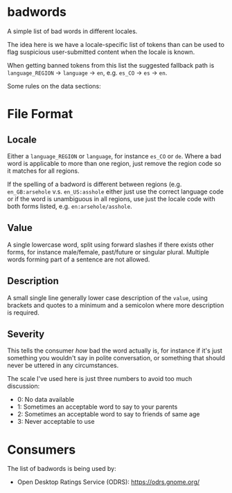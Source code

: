 badwords
========

A simple list of bad words in different locales.

The idea here is we have a locale-specific list of tokens than can be used to
flag suspicious user-submitted content when the locale is known.

When getting banned tokens from this list the suggested fallback path is
`language_REGION` -> `language` -> `en`, e.g. `es_CO` -> `es` -> `en`.

Some rules on the data sections:

File Format
===========

Locale
------

Either a `language_REGION` or `language`, for instance `es_CO` or `de`. Where a
bad word is applicable to more than one region, just remove the region code so
it matches for all regions.

If the spelling of a badword is different between regions (e.g.
`en_GB:arsehole` v.s. `en_US:asshole` either just use the correct language code
or if the word is unambiguous in all regions, use just the locale code with both
forms listed, e.g. `en:arsehole/asshole`.

Value
-----

A single lowercase word, split using forward slashes if there exists other forms,
for instance male/female, past/future or singular plural.
Multiple words forming part of a sentence are not allowed.

Description
-----------

A small single line generally lower case description of the `value`, using
brackets and quotes to a minimum and a semicolon where more description is
required.

Severity
--------

This tells the consumer *how* bad the word actually is, for instance if it's
just something you wouldn't say in polite conversation, or something that
should never be uttered in any circumstances.

The scale I've used here is just three numbers to avoid too much discussion:

 * 0: No data available
 * 1: Sometimes an acceptable word to say to your parents
 * 2: Sometimes an acceptable word to say to friends of same age
 * 3: Never acceptable to use

Consumers
=========

The list of badwords is being used by:

 * Open Desktop Ratings Service (ODRS): https://odrs.gnome.org/
